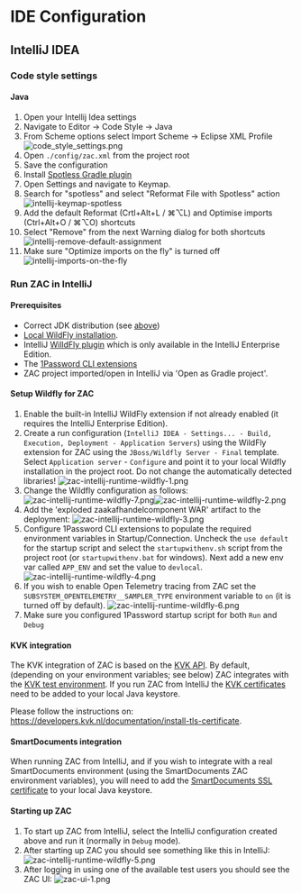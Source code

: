 # IDE Configuration

## IntelliJ IDEA

### Code style settings

#### Java

1. Open your Intellij Idea settings
2. Navigate to Editor -> Code Style -> Java
3. From Scheme options select Import Scheme -> Eclipse XML Profile
![code_style_settings.png](./attachments/images/code_style_settings.png)
4. Open `./config/zac.xml` from the project root
5. Save the configuration
6. Install [Spotless Gradle plugin](https://plugins.jetbrains.com/plugin/18321-spotless-gradle)
7. Open Settings and navigate to Keymap.
8. Search for "spotless" and select "Reformat File with Spotless" action
![intellij-keymap-spotless](./attachments/images/intellij-keymap-spotless.png)
9. Add the default Reformat (Crtl+Alt+L / ⌘⌥L) and Optimise imports (Ctrl+Alt+O / ⌘⌥O) shortcuts 
10. Select "Remove" from the next Warning dialog for both shortcuts
![intellij-remove-default-assignment](./attachments/images/intellij-remove-default-assignment.png)
11. Make sure "Optimize imports on the fly" is turned off
 ![intellij-imports-on-the-fly](./attachments/images/intellij-imports-on-the-fly.png)

### Run ZAC in IntelliJ

#### Prerequisites
* Correct JDK distribution (see [above](#prerequisites))
* [Local WildFly installation](../../scripts/wildfly/README.md).
* IntelliJ [WilldFly plugin](https://plugins.jetbrains.com/plugin/20219-wildfly) which is only available in the IntelliJ Enterprise Edition.
* The [1Password CLI extensions](https://developer.1password.com/docs/cli/)
* ZAC project imported/open in IntelliJ via 'Open as Gradle project'.

#### Setup Wildfly for ZAC
1. Enable the built-in IntelliJ WildFly extension if not already enabled (it requires the IntelliJ Enterprise Edition).
2. Create a run configuration (`IntelliJ IDEA - Settings... - Build, Execution, Deployment - Application Servers`) using the WildFly extension for ZAC using the `JBoss/Wildfly Server - Final` template.
   Select `Application server` - `Configure` and point it to your local Wildfly installation in the project root.
   Do not change the automatically detected libraries!
   ![zac-intellij-runtime-wildfly-1.png](./attachments/images/zac-intellij-runtime-wildfly-1.png)
3. Change the Wildfly configuration as follows:
   ![zac-intellij-runtime-wildfly-7.png](./attachments/images/zac-intellij-runtime-wildfly-7.png)![zac-intellij-runtime-wildfly-2.png](./attachments/images/zac-intellij-runtime-wildfly-2.png)
4. Add the 'exploded zaakafhandelcomponent WAR' artifact to the deployment:
   ![zac-intellij-runtime-wildfly-3.png](./attachments/images/zac-intellij-runtime-wildfly-3.png)
5. Configure 1Password CLI extensions to populate the required environment variables in Startup/Connection.
   Uncheck the `use default` for the startup script and select the `startupwithenv.sh` script from the project root (or `startupwithenv.bat` for windows).
   Next add a new env var called `APP_ENV` and set the value to `devlocal`.
   ![zac-intellij-runtime-wildfly-4.png](./attachments/images/zac-intellij-runtime-wildfly-4.png)
6. If you wish to enable Open Telemetry tracing from ZAC set the `SUBSYSTEM_OPENTELEMETRY__SAMPLER_TYPE` environment 
   variable to `on` (it is turned off by default).
   ![zac-intellij-runtime-wildfly-6.png](./attachments/images/zac-intellij-runtime-wildfly-6.png)
7. Make sure you configured 1Password startup script for both `Run` and `Debug`

#### KVK integration
The KVK integration of ZAC is based on the [KVK API](https://developers.kvk.nl/).
By default, (depending on your environment variables; see below) ZAC integrates with the [KVK test environment](https://developers.kvk.nl/documentation/testing).
If you run ZAC from IntelliJ the [KVK certificates](../../certificates/kvk) need to be added to your local Java keystore.

Please follow the instructions on: https://developers.kvk.nl/documentation/install-tls-certificate.

#### SmartDocuments integration

When running ZAC from IntelliJ, and if you wish to integrate with a real SmartDocuments environment 
(using the SmartDocuments ZAC environment variables), you will need to add the 
[SmartDocuments SSL certificate](../../certificates/smartdocuments) to your local Java keystore.

#### Starting up ZAC

1. To start up ZAC from IntelliJ, select the IntelliJ configuration created above and run it (normally in `Debug` mode).
2. After starting up ZAC you should see something like this in IntelliJ:
   ![zac-intellij-runtime-wildfly-5.png](./attachments/images/zac-intellij-runtime-wildfly-5.png)
3. After logging in using one of the available test users you should see the ZAC UI:
   ![zac-ui-1.png](./attachments/images/zac-ui-1.png)
